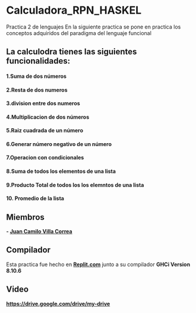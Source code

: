 # Calculadora_RPN_HASKEL
Practica 2 de lenguajes 
En la siguiente practica se pone en practica los conceptos adquiridos del paradigma del lenguaje funcional 
## La calculodra tienes las siguientes funcionalidades:
#### 1.Suma de dos números
#### 2.Resta de dos numeros
#### 3.division entre dos numeros
#### 4.Multiplicacion de dos números
#### 5.Raiz cuadrada de un número
#### 6.Generar número negativo de un número
#### 7.Operacion con condicionales
#### 8.Suma de todos los elementos de una lista
#### 9.Producto Total de todos los los elemntos de una lista
#### 10. Promedio de la lista




## Miembros
**- <a href="https://github.com/juanvilla23">Juan Camilo Villa Correa</a>**



## Compilador
Esta practica fue hecho en **<a href="https://replit.com">Replit.com</a>** junto a su compilador **GHCi Version 8.10.6**



## Video
**https://drive.google.com/drive/my-drive**
